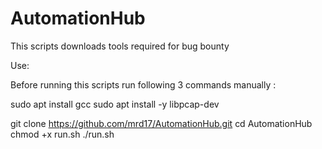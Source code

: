 # AutomationHub
This scripts downloads tools  required for bug bounty

Use:

Before running this scripts run following 3 commands manually :

sudo apt install gcc
sudo apt install -y libpcap-dev


git clone https://github.com/mrd17/AutomationHub.git
cd AutomationHub
chmod +x run.sh
./run.sh
